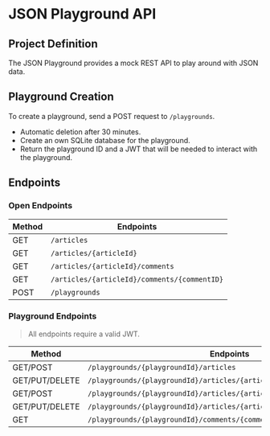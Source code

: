 # JSON Playground API

## Project Definition

The JSON Playground provides a mock REST API to play around with JSON data.

## Playground Creation

To create a playground, send a POST request to `/playgrounds`.
- Automatic deletion after 30 minutes.
- Create an own SQLite database for the playground.
- Return the playground ID and a JWT that will be needed to interact with the playground.

## Endpoints

### Open Endpoints

| Method | Endpoints                                    |
| ------ | -------------------------------------------- |
| GET    | `/articles`                                  |
| GET    | `/articles/{articleId}`                      |
| GET    | `/articles/{articleId}/comments`             |
| GET    | `/articles/{articleId}/comments/{commentID}` |
| POST   | `/playgrounds`                               |

### Playground Endpoints
> All endpoints require a valid JWT.

| Method         | Endpoints                                                               |
| -------------- | ----------------------------------------------------------------------- |
| GET/POST       | `/playgrounds/{playgroundId}/articles`                                  |
| GET/PUT/DELETE | `/playgrounds/{playgroundId}/articles/{articleId}`                      |
| GET/POST       | `/playgrounds/{playgroundId}/articles/{articleId}/comments`             |
| GET/PUT/DELETE | `/playgrounds/{playgroundId}/articles/{articleId}/comments/{commentID}` |
| GET            | `/playgrounds/{playgroundId}/comments/{commentID}`                      |